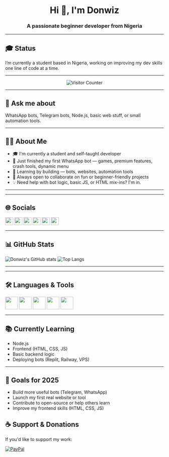 <h1 align="center">Hi 👋, I'm Donwiz</h1>
<h3 align="center">A passionate beginner developer from Nigeria</h3>

---
## 🎓 Status

I’m currently a student based in Nigeria, working on improving my dev skills one line of code at a time.

---
<p align="center">
  <img src="https://komarev.com/ghpvc/?username=donwizsmile07&label=Profile%20Views&color=blue&style=flat" alt="Visitor Counter"/>
</p>

---

## 💬 Ask me about

WhatsApp bots, Telegram bots, Node.js, basic web stuff, or small automation tools.

---
## 👨‍💻 About Me

- 🎓 I'm currently a student and self-taught developer  
- 🤖 Just finished my first WhatsApp bot — games, premium features, crash tools, dynamic menu  
- 🧠 Learning by building — bots, websites, automation tools  
- 💬 Always open to collaborate on fun or beginner-friendly projects  
- 💡 Need help with bot logic, basic JS, or HTML mix-ins? I'm in.

---
---

## 🌐 Socials

<a href="https://wa.me/2349131021928"><img src="https://cdn-icons-png.flaticon.com/128/733/733585.png" width="25" /></a>
<a href="https://instagram.com/donwiz__smile"><img src="https://cdn-icons-png.flaticon.com/128/2111/2111463.png" width="25" /></a>
<a href="https://x.com/donwiz_smile"><img src="https://cdn-icons-png.flaticon.com/128/3670/3670151.png" width="25" /></a>
<a href="https://t.me/donwiz_smile07"><img src="https://cdn-icons-png.flaticon.com/128/2111/2111646.png" width="25" /></a>
<a href="https://tiktok.com/@donwiz_smile"><img src="https://cdn-icons-png.flaticon.com/128/3046/3046121.png" width="25" /></a>
<a href="https://youtube.com/@donwiz_smile"><img src="https://cdn-icons-png.flaticon.com/128/1384/1384060.png" width="25" /></a>

---

## 📊 GitHub Stats

![Donwiz's GitHub stats](https://github-readme-stats.vercel.app/api?username=donwizsmile07&show_icons=true&theme=radical)
![Top Langs](https://github-readme-stats.vercel.app/api/top-langs/?username=donwizsmile07&layout=compact&theme=radical)

---

---

## 🛠️ Languages & Tools

<img src="https://cdn.jsdelivr.net/gh/devicons/devicon/icons/javascript/javascript-original.svg" width="40"/>
<img src="https://cdn.jsdelivr.net/gh/devicons/devicon/icons/nodejs/nodejs-original.svg" width="40"/>
<img src="https://cdn.jsdelivr.net/gh/devicons/devicon/icons/html5/html5-original.svg" width="40"/>
<img src="https://cdn.jsdelivr.net/gh/devicons/devicon/icons/css3/css3-original.svg" width="40"/>
<img src="https://cdn.jsdelivr.net/gh/devicons/devicon/icons/python/python-original.svg" width="40"/>

---
## 📚 Currently Learning

- Node.js  
- Frontend (HTML, CSS, JS)  
- Basic backend logic  
- Deploying bots (Replit, Railway, VPS)

---

## 🎯 Goals for 2025

- Build more useful bots (Telegram, WhatsApp)  
- Launch my first real website or tool  
- Contribute to open-source or help others learn  
- Improve my frontend skills (HTML, CSS, JS)


## ☕ Support & Donations

If you'd like to support my work:

[![PayPal](https://img.shields.io/badge/PayPal-Donate-00457C?style=for-the-badge&logo=paypal&logoColor=white)](mailto:haydenbennial@gmail.com)
